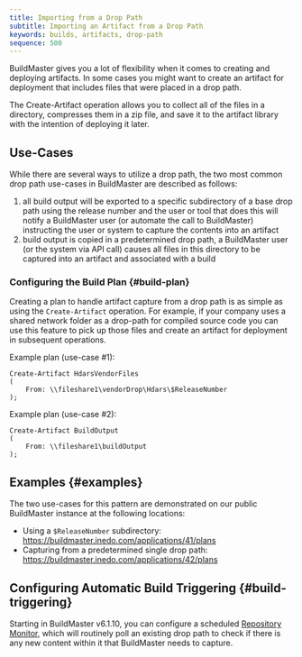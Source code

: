 ```yaml
---
title: Importing from a Drop Path
subtitle: Importing an Artifact from a Drop Path
keywords: builds, artifacts, drop-path
sequence: 500
---
```


BuildMaster gives you a lot of flexibility when it comes to creating and deploying artifacts. In some cases you might want to create an artifact for deployment that includes files that were placed in a drop path.

The Create-Artifact operation allows you to collect all of the files in a directory, compresses them in a zip file, and save it to the artifact library with the intention of deploying it later.

## Use-Cases

While there are several ways to utilize a drop path, the two most common drop path use-cases in BuildMaster are described as follows:

1. all build output will be exported to a specific subdirectory of a base drop path using the release number and the user or tool that does this will notify a BuildMaster user (or automate the call to BuildMaster) instructing the user or system to capture the contents into an artifact
2. build output is copied in a predetermined drop path, a BuildMaster user (or the system via API call) causes all files in this directory to be captured into an artifact and associated with a build

### Configuring the Build Plan {#build-plan}

Creating a plan to handle artifact capture from a drop path is as simple as using the `Create-Artifact` operation. For example, if your company uses a shared network folder as a drop-path for compiled source code you can use this feature to pick up those files and create an artifact for deployment in subsequent operations.

Example plan (use-case #1):

```
Create-Artifact HdarsVendorFiles
(
    From: \\fileshare1\vendorDrop\Hdars\$ReleaseNumber
);
```

Example plan (use-case #2):

```
Create-Artifact BuildOutput
(
    From: \\fileshare1\buildOutput
);
```

## Examples {#examples}

The two use-cases for this pattern are demonstrated on our public BuildMaster instance at the following locations:

 - Using a `$ReleaseNumber` subdirectory: https://buildmaster.inedo.com/applications/41/plans
 - Capturing from a predetermined single drop path: https://buildmaster.inedo.com/applications/42/plans

## Configuring Automatic Build Triggering {#build-triggering}

Starting in <span class="upcoming">BuildMaster v6.1.10</span>, you can configure a scheduled [Repository Monitor](/docs/buildmaster/builds/continuous-integration/repository-monitors), which will routinely poll an existing drop path to check if there is any new content within it that BuildMaster needs to capture. 